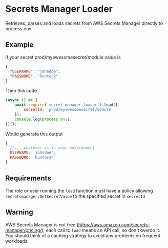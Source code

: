 # Secrets Manager Loader

Retrieves, parses and loads secrets from AWS Secrets Manager directly to process.env

## Example

If your secret prod/myawesomesecret/module value is

```json
{
  "USERNAME": "johndoe",
  "PASSWORD": "hunter2"
}
```

Then this code

```javascript
(async () => {
    await require('secret-manager-loader').load({
        secretId: 'prod/myawesomesecret/module'
    });
    console.log(process.env);
})();
```

Would generate this output
```javascript
{
  //... whatever is in your environment
  USERNAME: 'johndoe',
  PASSWORD: 'hunter2'
}
```

## Requirements

The role or user running the `load` function must have a policy allowing `secretsmanager:GetSecretValue` to the specified secret in `secretId`

## Warning

AWS Secrets Manager is not free (https://aws.amazon.com/secrets-manager/pricing/), each call to `load` means an API call, so don't overdo it. You should think of a caching strategy to avoid any problems on frequent workloads.
